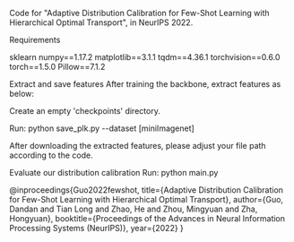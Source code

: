 
Code for  "Adaptive Distribution Calibration for Few-Shot Learning with Hierarchical Optimal Transport", in NeurIPS 2022.

Requirements

sklearn
numpy==1.17.2
matplotlib==3.1.1
tqdm==4.36.1
torchvision==0.6.0
torch==1.5.0
Pillow==7.1.2


Extract and save features
After training the backbone, extract features as below:

Create an empty 'checkpoints' directory.

Run: python save_plk.py --dataset [miniImagenet] 

After downloading the extracted features, please adjust your file path according to the code.

Evaluate our distribution calibration
Run: python main.py


@inproceedings{Guo2022fewshot, title={Adaptive Distribution Calibration for Few-Shot Learning with Hierarchical Optimal Transport}, author={Guo, Dandan and Tian Long and Zhao, He and Zhou, Mingyuan and Zha, Hongyuan}, booktitle={Proceedings of the Advances in Neural Information Processing Systems (NeurIPS)}, year={2022} }
